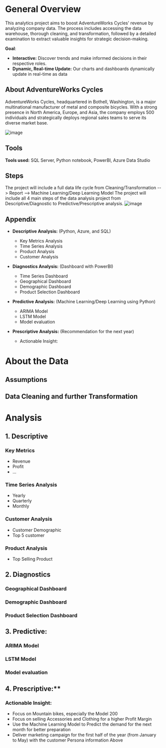 # General Overview
This analytics project aims to boost AdventureWorks Cycles' revenue by analyzing company data. The process includes accessing the data warehouse, thorough cleaning, and transformation, followed by a detailed examination to extract valuable insights for strategic decision-making.

**Goal**: 
* **Interactive:** Discover trends and make informed decisions in their respective roles.
* **Dynamic, Real-time Update:**  Our charts and dashboards dynamically update in real-time as data

## About AdventureWorks Cycles
AdventureWorks Cycles, headquartered in Bothell, Washington, is a major multinational manufacturer of metal and composite bicycles. With a strong presence in North America, Europe, and Asia, the company employs 500 individuals and strategically deploys regional sales teams to serve its diverse market base.

![image](https://github.com/MarkPhamm/Adventureworks-Analytics/assets/99457952/677fbdee-9968-4ad1-b424-100208ade77e)


## Tools
**Tools used:** SQL Server, Python notebook, PowerBI, Azure Data Studio

## Steps
The project will include a full data life cycle from Cleaning/Transformation --> Report --> Machine Learning/Deep Learning Model
The project will include all 4 main steps of the data analysis project from Descriptive/Diagnostic to Predictive/Prescriptive analysis.
![image](https://github.com/MarkPhamm/Adventureworks-Analytics/assets/99457952/f51e16de-879d-4317-9ba5-f6cb0101cd85)

## Appendix
* **Descriptive Analysis:** (Python, Azure, and SQL)
  * Key Metrics Analysis
  * Time Series Analysis
  * Product Analysis
  * Customer Analysis
  
* **Diagnostics Analysis:** (Dashboard with PowerBI)
  * Time Series Dashboard
  * Geographical Dashboard
  * Demographic Dashboard
  * Product Selection Dashboard
 
* **Predictive Analysis:** (Machine Learning/Deep Learning using Python)
  * ARIMA Model
  * LSTM Model
  * Model evaluation
  
* **Prescriptive Analysis:** (Recommendation for the next year)
  * Actionable Insight:

# About the Data

## Assumptions
## Data Cleaning and further Transformation


# Analysis

## 1. Descriptive
### Key Metrics
* Revenue
* Profit
* ...
### Time Series Analysis
* Yearly
* Quarterly
* Monthly
### Customer Analysis
* Customer Demographic
* Top 5 customer
### Product Analysis
* Top Selling Product

## 2. Diagnostics
### Geographical Dashboard
### Demographic Dashboard
### Product Selection Dashboard


## 3. Predictive:
### ARIMA Model
### LSTM Model 
### Model evaluation

## 4. Prescriptive:**
### Actionable Insight:
* Focus on Mountain bikes, especially the Model 200
* Focus on selling Accessories and Clothing for a higher Profit Margin
* Use the Machine Learning Model to Predict the demand for the next month for better preparation
* Deliver marketing campaign for the first half of the year (from January to May) with the customer Persona information Above

